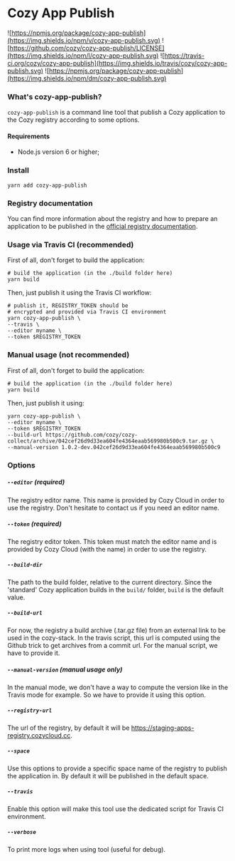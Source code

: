# Cozy App Publish
![https://npmjs.org/package/cozy-app-publish](https://img.shields.io/npm/v/cozy-app-publish.svg)
![https://github.com/cozy/cozy-app-publish/LICENSE](https://img.shields.io/npm/l/cozy-app-publish.svg)
![https://travis-ci.org/cozy/cozy-app-publish](https://img.shields.io/travis/cozy/cozy-app-publish.svg)
![https://npmjs.org/package/cozy-app-publish](https://img.shields.io/npm/dm/cozy-app-publish.svg)

### What's cozy-app-publish?

`cozy-app-publish` is a command line tool that publish a Cozy application to the Cozy registry according to some options.

#### Requirements

 - Node.js version 6 or higher;

### Install

```
yarn add cozy-app-publish
```

### Registry documentation

You can find more information about the registry and how to prepare an application to be published in the [official registry documentation]().

### Usage via Travis CI (recommended)

First of all, don't forget to build the application:
```
# build the application (in the ./build folder here)
yarn build
```

Then, just publish it using the Travis CI workflow:
```
# publish it, REGISTRY_TOKEN should be
# encrypted and provided via Travis CI environment
yarn cozy-app-publish \
--travis \
--editor myname \
--token $REGISTRY_TOKEN
```

### Manual usage (not recommended)

First of all, don't forget to build the application:
```
# build the application (in the ./build folder here)
yarn build
```

Then, just publish it using:
```
yarn cozy-app-publish \
--editor myname \
--token $REGISTRY_TOKEN
--build-url https://github.com/cozy/cozy-collect/archive/042cef26d9d33ea604fe4364eaab569980b500c9.tar.gz \
--manual-version 1.0.2-dev.042cef26d9d33ea604fe4364eaab569980b500c9
```

### Options

##### `--editor` (required)

The registry editor name. This name is provided by Cozy Cloud in order to use the registry. Don't hesitate to contact us if you need an editor name.

##### `--token` (required)

The registry editor token. This token must match the editor name and is provided by Cozy Cloud (with the name) in order to use the registry.

##### `--build-dir`

The path to the build folder, relative to the current directory. Since the 'standard' Cozy application builds in the `build/` folder, `build` is the default value.

##### `--build-url`

For now, the registry a build archive (.tar.gz file) from an external link to be used in the cozy-stack. In the travis script, this url is computed using the Github trick to get archives from a commit url. For the manual script, we have to provide it.

##### `--manual-version` (manual usage only)

In the manual mode, we don't have a way to compute the version like in the Travis mode for example. So we have to provide it using this option.

##### `--registry-url`

The url of the registry, by default it will be https://staging-apps-registry.cozycloud.cc.

##### `--space`

Use this options to provide a specific space name of the registry to publish the application in. By default it will be published in the default space.

##### `--travis`

Enable this option will make this tool use the dedicated script for Travis CI environment.

##### `--verbose`

To print more logs when using tool (useful for debug).

